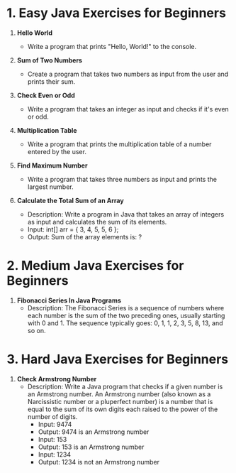 
# 1. Easy Java Exercises for Beginners



1. **Hello World**
    - Write a program that prints "Hello, World!" to the console.

2. **Sum of Two Numbers**
    - Create a program that takes two numbers as input from the user and prints their sum.

3. **Check Even or Odd**
    - Write a program that takes an integer as input and checks if it's even or odd.

4. **Multiplication Table**
    - Write a program that prints the multiplication table of a number entered by the user.

5. **Find Maximum Number**
    - Write a program that takes three numbers as input and prints the largest number.

5. **Calculate the Total Sum of an Array**
   - Description: Write a program in Java that takes an array of integers as input and calculates the sum of its elements.
   - Input: int[] arr = { 3, 4, 5, 5, 6 };
   - Output: Sum of the array elements is: ?



# 2. Medium Java Exercises for Beginners

1. **Fibonacci Series In Java Programs**
   - Description: The Fibonacci Series is a sequence of numbers where each number is the sum of the two preceding ones, usually starting with 0 and 1. The sequence typically goes: 0, 1, 1, 2, 3, 5, 8, 13, and so on.





# 3. Hard Java Exercises for Beginners

1. **Check Armstrong Number**
   - Description: Write a Java program that checks if a given number is an Armstrong number. An Armstrong number (also known as a Narcissistic number or a pluperfect number) is a number that is equal to the sum of its own digits each raised to the power of the number of digits.
     - Input: 9474 
     - Output: 9474 is an Armstrong number 
     - Input: 153 
     - Output: 153 is an Armstrong number 
     - Input: 1234
     - Output: 1234 is not an Armstrong number

